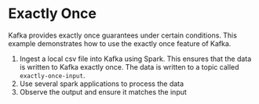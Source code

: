 # Exactly Once

Kafka provides exactly once guarantees under certain conditions. This example demonstrates how to use the exactly once feature of Kafka.


1. Ingest a local csv file into Kafka using Spark. This ensures that the data is written to Kafka exactly once. The data is written to a topic called `exactly-once-input`.
2. Use several spark applications to process the data
3. Observe the output and ensure it matches the input